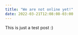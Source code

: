 ```yaml
---
title: "We are not online yet!"
date: 2022-03-21T12:08:08-03:00
---
```


This is just a test post :)
